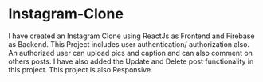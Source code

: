 # Instagram-Clone
I have created an Instagram Clone using ReactJs as Frontend and Firebase as Backend. This Project includes user authentication/ authorization also. An authorized user can upload pics and caption and can also comment on others posts. I have also added the Update and Delete post functionality in this project. This project is also Responsive.
